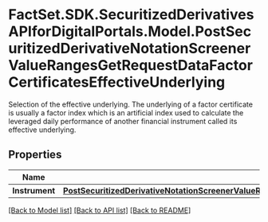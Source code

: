 # FactSet.SDK.SecuritizedDerivativesAPIforDigitalPortals.Model.PostSecuritizedDerivativeNotationScreenerValueRangesGetRequestDataFactorCertificatesEffectiveUnderlying
Selection of the effective underlying. The underlying of a factor certificate is usually a factor index which is an artificial index used to calculate the leveraged daily performance of another financial instrument called its effective underlying.

## Properties

Name | Type | Description | Notes
------------ | ------------- | ------------- | -------------
**Instrument** | [**PostSecuritizedDerivativeNotationScreenerValueRangesGetRequestDataFactorCertificatesEffectiveUnderlyingInstrument**](PostSecuritizedDerivativeNotationScreenerValueRangesGetRequestDataFactorCertificatesEffectiveUnderlyingInstrument.md) |  | [optional] 

[[Back to Model list]](../README.md#documentation-for-models) [[Back to API list]](../README.md#documentation-for-api-endpoints) [[Back to README]](../README.md)

